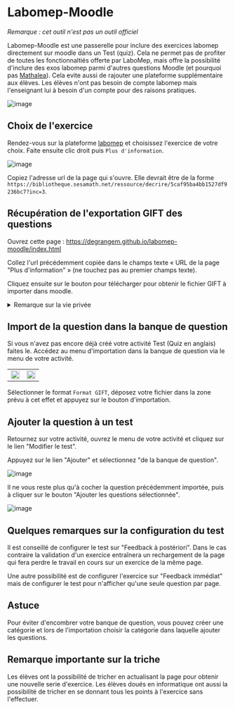 # Labomep-Moodle
 
_Remarque : cet outil n'est pas un outil officiel_
 
Labomep-Moodle est une passerelle pour inclure des exercices labomep directement sur moodle dans un Test (quiz).
Cela ne permet pas de profiter de toutes les fonctionnaltiés offerte par LaboMep, mais offre la possibilité d'inclure des exos labomep parmi d'autres questions Moodle (et pourquoi pas [Mathalea](https://coopmaths.fr/mathalea.html?v=moodle&z=1)). Cela evite aussi de rajouter une plateforme supplémentaire aux élèves.
Les élèves n'ont pas besoin de compte labomep mais l'enseignant lui à besoin d'un compte pour des raisons pratiques.

![image](https://user-images.githubusercontent.com/53106394/176482767-e8a2debd-9f5e-470a-9ef0-eacded540fe0.png)

## Choix de l'exercice

Rendez-vous sur la plateforme [labomep](https://labomep.sesamath.net/) et choisissez l'exercice de votre choix. Faite ensuite clic droit puis `Plus d'information`.

![image](https://user-images.githubusercontent.com/53106394/176483383-5950e3d8-8ff7-4d18-b09d-81b6ba64d685.png)

Copiez l'adresse url de la page qui s'ouvre. Elle devrait être de la forme `https://bibliotheque.sesamath.net/ressource/decrire/5caf95ba4bb1527df9236bc7?inc=3`.

## Récupération de l'exportation GIFT des questions

Ouvrez cette page : https://degrangem.github.io/labomep-moodle/index.html

Collez l'url précédemment copiée dans le champs texte « URL de la page "Plus d'information" » (ne touchez pas au premier champs texte).

Cliquez ensuite sur le bouton pour télécharger pour obtenir le fichier GIFT à importer dans moodle.

<details>
<summary>Remarque sur la vie privée</summary>
Une requête vers les serveurs de Github (Microsoft) sera effectuée à chaque chargement de la question.
Si vous souhaitez éviter cela, vous pouvez télécharger le fichier <a href="https://github.com/DegrangeM/labomep-moodle/raw/master/labomep-moodle.js">labomep-moodle.js</a> et l'héberger à l'emplacer de votre choix et modifier le champs associé sur la page de génération du GIFT. Cela demande cependant des compétences techniques.
</details>

## Import de la question dans la banque de question

Si vous n'avez pas encore déjà créé votre activité Test (Quiz en anglais) faites le.
Accédez au menu d'importation dans la banque de question via le menu de votre activité. 

<table><tr>
<td><img src="https://user-images.githubusercontent.com/53106394/155229742-27eaae9c-48e0-495a-84c5-7df740914796.png" width="100%" /></td>
<td><img src="https://user-images.githubusercontent.com/53106394/155229764-400df559-8af3-4ebf-adae-22d9fb4f3585.png" width="100%" /></td>
</tr></table>

Sélectionner le format  `Format GIFT`, déposez votre fichier dans la zone prévu à cet effet et appuyez sur le bouton d'importation.

## Ajouter la question à un test

Retournez sur votre activité, ouvrez le menu de votre activité et cliquez sur le lien "Modifier le test".

Appuyez sur le lien "Ajouter" et sélectionnez "de la banque de question".

![image](https://user-images.githubusercontent.com/53106394/155230688-fe9fabf4-00d8-4ea8-b8bb-053b50db99a4.png)

Il ne vous reste plus qu'à cocher la question précédemment importée, puis à cliquer sur le bouton "Ajouter les questions sélectionnée".

![image](https://user-images.githubusercontent.com/53106394/155233063-d9bdf5a1-39dd-4b68-bf3a-6e4546f5ab7b.png)

## Quelques remarques sur la configuration du test

Il est conseillé de configurer le test sur "Feedback à postériori". Dans le cas contraire la validation d'un exercice entraînera un rechargement de la page qui fera perdre le travail en cours sur un exercice de la même page.

Une autre possibilité est de configurer l'exercice sur "Feedback immédiat" mais de configurer le test pour n'afficher qu'une seule question par page.

## Astuce

Pour éviter d'encombrer votre banque de question, vous pouvez créer une catégorie et lors de l'importation choisir la catégorie dans laquelle ajouter les questions.

## Remarque importante sur la triche

Les élèves ont la possibilité de tricher en actualisant la page pour obtenir une nouvelle serie d'exercice. Les élèves doués en informatique ont aussi la possibilité de tricher en se donnant tous les points à l'exercice sans l'effectuer.
